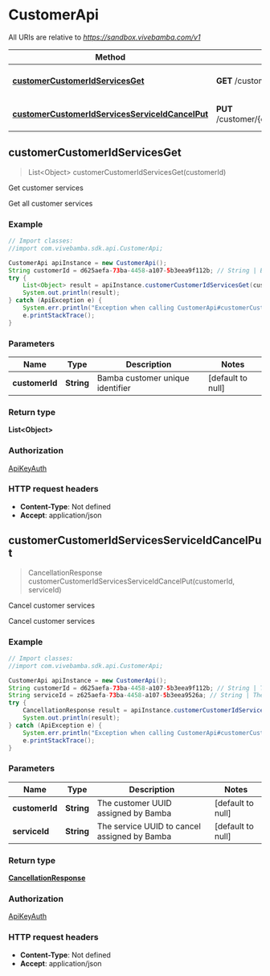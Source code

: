 # CustomerApi

All URIs are relative to *https://sandbox.vivebamba.com/v1*

Method | HTTP request | Description
------------- | ------------- | -------------
[**customerCustomerIdServicesGet**](CustomerApi.md#customerCustomerIdServicesGet) | **GET** /customer/{customerId}/services | Get customer services
[**customerCustomerIdServicesServiceIdCancelPut**](CustomerApi.md#customerCustomerIdServicesServiceIdCancelPut) | **PUT** /customer/{customerId}/services/{serviceId}/cancel | Cancel customer services



## customerCustomerIdServicesGet

> List&lt;Object&gt; customerCustomerIdServicesGet(customerId)

Get customer services

Get all customer services

### Example

```java
// Import classes:
//import com.vivebamba.sdk.api.CustomerApi;

CustomerApi apiInstance = new CustomerApi();
String customerId = d625aefa-73ba-4458-a107-5b3eea9f112b; // String | Bamba customer unique identifier
try {
    List<Object> result = apiInstance.customerCustomerIdServicesGet(customerId);
    System.out.println(result);
} catch (ApiException e) {
    System.err.println("Exception when calling CustomerApi#customerCustomerIdServicesGet");
    e.printStackTrace();
}
```

### Parameters


Name | Type | Description  | Notes
------------- | ------------- | ------------- | -------------
 **customerId** | **String**| Bamba customer unique identifier | [default to null]

### Return type

**List&lt;Object&gt;**

### Authorization

[ApiKeyAuth](../README.md#ApiKeyAuth)

### HTTP request headers

- **Content-Type**: Not defined
- **Accept**: application/json


## customerCustomerIdServicesServiceIdCancelPut

> CancellationResponse customerCustomerIdServicesServiceIdCancelPut(customerId, serviceId)

Cancel customer services

Cancel customer services

### Example

```java
// Import classes:
//import com.vivebamba.sdk.api.CustomerApi;

CustomerApi apiInstance = new CustomerApi();
String customerId = d625aefa-73ba-4458-a107-5b3eea9f112b; // String | The customer UUID assigned by Bamba
String serviceId = z625aefa-73ba-4458-a107-5b3eea9526a; // String | The service UUID to cancel assigned by Bamba
try {
    CancellationResponse result = apiInstance.customerCustomerIdServicesServiceIdCancelPut(customerId, serviceId);
    System.out.println(result);
} catch (ApiException e) {
    System.err.println("Exception when calling CustomerApi#customerCustomerIdServicesServiceIdCancelPut");
    e.printStackTrace();
}
```

### Parameters


Name | Type | Description  | Notes
------------- | ------------- | ------------- | -------------
 **customerId** | **String**| The customer UUID assigned by Bamba | [default to null]
 **serviceId** | **String**| The service UUID to cancel assigned by Bamba | [default to null]

### Return type

[**CancellationResponse**](CancellationResponse.md)

### Authorization

[ApiKeyAuth](../README.md#ApiKeyAuth)

### HTTP request headers

- **Content-Type**: Not defined
- **Accept**: application/json

